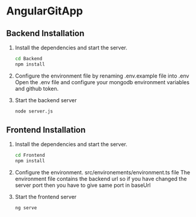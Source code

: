 # AngularGitApp

## Backend Installation
1. Install the dependencies and start the server.

    ```sh
    cd Backend
    npm install
    ```
2. Configure the environment file by renaming 
.env.example file into .env
Open the .env file and configure your mongodb environment variables and github token.

3. Start the backend server
    ```sh
    node server.js
    ```
    
## Frontend Installation
1. Install the dependencies and start the server.

    ```sh
    cd Frontend
    npm install
    ```
2. Configure the environment. src/environements/environment.ts file
    The environment file contains the backend url so if you have changed the server port then you have to give same port in baseUrl 

3. Start the frontend server
    ```sh
    ng serve
    ```
